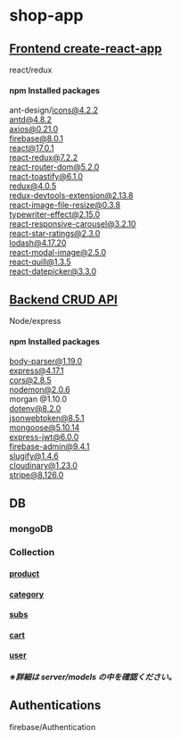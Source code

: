 # shop-app

## [Frontend create-react-app](https://github.com/shouta-nakashima/shop-app/tree/master/client)

react/redux

#### npm Installed packages

ant-design/icons@4.2.2  
antd@4.8.2  
axios@0.21.0  
firebase@8.0.1  
react@17.0.1  
react-redux@7.2.2  
react-router-dom@5.2.0  
react-toastify@6.1.0  
redux@4.0.5  
redux-devtools-extension@2.13.8  
react-image-file-resize@0.3.8  
typewriter-effect@2.15.0  
react-responsive-carousel@3.2.10  
react-star-ratings@2.3.0  
lodash@4.17.20  
react-modal-image@2.5.0  
react-quill@1.3.5  
react-datepicker@3.3.0

## [Backend CRUD API](https://github.com/shouta-nakashima/shop-app/tree/master/server)

Node/express

#### npm Installed packages

body-parser@1.19.0  
express@4.17.1  
cors@2.8.5  
nodemon@2.0.6  
morgan @1.10.0  
dotenv@8.2.0  
jsonwebtoken@8.5.1  
mongoose@5.10.14  
express-jwt@6.0.0  
firebase-admin@9.4.1  
slugify@1.4.6  
cloudinary@1.23.0  
stripe@8.126.0

## DB

### mongoDB

### Collection

#### [product](https://github.com/shouta-nakashima/shop-app/blob/master/server/models/product.js)

#### [category](https://github.com/shouta-nakashima/shop-app/blob/master/server/models/category.js)

#### [subs](https://github.com/shouta-nakashima/shop-app/blob/master/server/models/sub.js)

#### [cart](https://github.com/shouta-nakashima/shop-app/blob/master/server/models/cart.js)

#### [user](https://github.com/shouta-nakashima/shop-app/blob/master/server/models/user.js)

##### ※詳細は server/models の中を確認ください。

## Authentications

firebase/Authentication
